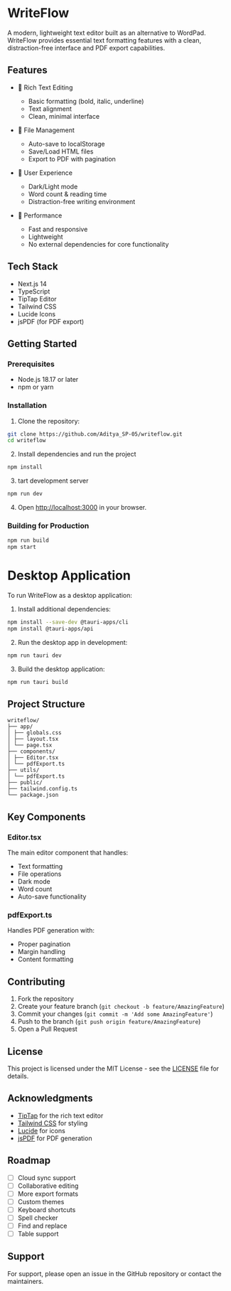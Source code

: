 # WriteFlow

A modern, lightweight text editor built as an alternative to WordPad. WriteFlow provides essential text formatting features with a clean, distraction-free interface and PDF export capabilities.

## Features

- 📝 Rich Text Editing
  - Basic formatting (bold, italic, underline)
  - Text alignment
  - Clean, minimal interface
  
- 💾 File Management
  - Auto-save to localStorage
  - Save/Load HTML files
  - Export to PDF with pagination
  
- 🎨 User Experience
  - Dark/Light mode
  - Word count & reading time
  - Distraction-free writing environment
  
- 🚀 Performance
  - Fast and responsive
  - Lightweight
  - No external dependencies for core functionality

## Tech Stack

- Next.js 14
- TypeScript
- TipTap Editor
- Tailwind CSS
- Lucide Icons
- jsPDF (for PDF export)

## Getting Started

### Prerequisites

- Node.js 18.17 or later
- npm or yarn

### Installation

1. Clone the repository:

```bash
git clone https://github.com/Aditya_SP-05/writeflow.git
cd writeflow
```

2. Install dependencies and run the project

```bash
npm install
```

3. tart development server

```bash
npm run dev
```

4. Open [http://localhost:3000](http://localhost:3000) in your browser.

### Building for Production

```bash
npm run build
npm start
```

# Desktop Application

To run WriteFlow as a desktop application:

1. Install additional dependencies:

```bash
npm install --save-dev @tauri-apps/cli
npm install @tauri-apps/api
```

2. Run the desktop app in development:

```bash
npm run tauri dev
```

3. Build the desktop application:

```bash
npm run tauri build
```

## Project Structure
```
writeflow/
├── app/
│ ├── globals.css
│ ├── layout.tsx
│ └── page.tsx
├── components/
│ ├── Editor.tsx
│ └── pdfExport.ts
├── utils/
│ └── pdfExport.ts
├── public/
├── tailwind.config.ts
└── package.json
```


## Key Components

### Editor.tsx
The main editor component that handles:
- Text formatting
- File operations
- Dark mode
- Word count
- Auto-save functionality

### pdfExport.ts
Handles PDF generation with:
- Proper pagination
- Margin handling
- Content formatting

## Contributing

1. Fork the repository
2. Create your feature branch (`git checkout -b feature/AmazingFeature`)
3. Commit your changes (`git commit -m 'Add some AmazingFeature'`)
4. Push to the branch (`git push origin feature/AmazingFeature`)
5. Open a Pull Request

## License

This project is licensed under the MIT License - see the [LICENSE](LICENSE) file for details.

## Acknowledgments

- [TipTap](https://tiptap.dev/) for the rich text editor
- [Tailwind CSS](https://tailwindcss.com/) for styling
- [Lucide](https://lucide.dev/) for icons
- [jsPDF](https://github.com/parallax/jsPDF) for PDF generation

## Roadmap

- [ ] Cloud sync support
- [ ] Collaborative editing
- [ ] More export formats
- [ ] Custom themes
- [ ] Keyboard shortcuts
- [ ] Spell checker
- [ ] Find and replace
- [ ] Table support

## Support

For support, please open an issue in the GitHub repository or contact the maintainers.
